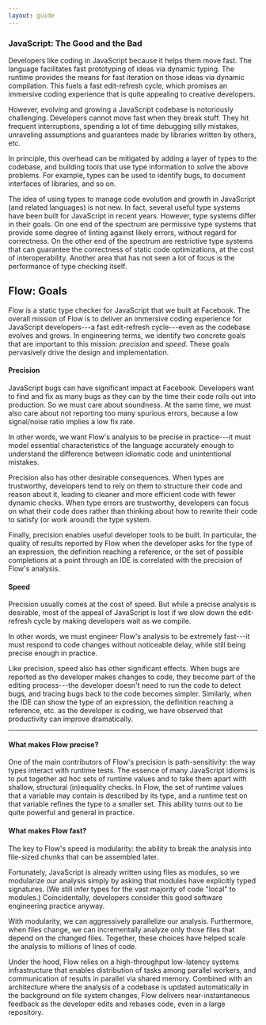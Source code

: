 ```yaml
---
layout: guide
---
```


### JavaScript: The Good and the Bad <a class="toc" id="toc-javascript-the-good-and-the-bad" href="#toc-javascript-the-good-and-the-bad"></a>

Developers like coding in JavaScript because it helps them move fast. The
language facilitates fast prototyping of ideas via dynamic typing. The runtime
provides the means for fast iteration on those ideas via dynamic
compilation. This fuels a fast edit-refresh cycle, which promises an immersive
coding experience that is quite appealing to creative developers.

However, evolving and growing a JavaScript codebase is notoriously
challenging. Developers cannot move fast when they break stuff. They hit
frequent interruptions, spending a lot of time debugging silly mistakes,
unraveling assumptions and guarantees made by libraries written by others, etc.

In principle, this overhead can be mitigated by adding a layer of types to the
codebase, and building tools that use type information to solve the above
problems. For example, types can be used to identify bugs, to document
interfaces of libraries, and so on.

The idea of using types to manage code evolution and growth in JavaScript (and
related languages) is not new. In fact, several useful type systems have been
built for JavaScript in recent years. However, type systems differ in their
goals. On one end of the spectrum are permissive type systems that provide some
degree of linting against likely errors, without regard for correctness. On the
other end of the spectrum are restrictive type systems that can guarantee the
correctness of static code optimizations, at the cost of
interoperability. Another area that has not seen a lot of focus is the
performance of type checking itself.

## Flow: Goals <a class="toc" id="toc-flow-goals" href="#toc-flow-goals"></a>

Flow is a static type checker for JavaScript that we built at Facebook. The
overall mission of Flow is to deliver an immersive coding experience for
JavaScript developers---a fast edit-refresh cycle---even as the codebase
evolves and grows. In engineering terms, we identify two concrete goals that
are important to this mission: *precision* and *speed*. These goals pervasively
drive the design and implementation.

#### Precision <a class="toc" id="toc-precision" href="#toc-precision"></a>

JavaScript bugs can have significant impact at Facebook. Developers want to
find and fix as many bugs as they can by the time their code rolls out into
production. So we must care about soundness. At the same time, we must also
care about not reporting too many spurious errors, because a low signal/noise
ratio implies a low fix rate.

In other words, we want Flow's analysis to be precise in practice---it must
model essential characteristics of the language accurately enough to understand
the difference between idiomatic code and unintentional mistakes.

Precision also has other desirable consequences. When types are trustworthy,
developers tend to rely on them to structure their code and reason about it,
leading to cleaner and more efficient code with fewer dynamic checks. When type
errors are trustworthy, developers can focus on what their code does rather
than thinking about how to rewrite their code to satisfy (or work around) the
type system.

Finally, precision enables useful developer tools to be built. In particular,
the quality of results reported by Flow when the developer asks for the type of
an expression, the definition reaching a reference, or the set of possible
completions at a point through an IDE is correlated with the precision of
Flow's analysis.

#### Speed <a class="toc" id="toc-speed" href="#toc-speed"></a>

Precision usually comes at the cost of speed. But while a precise analysis is
desirable, most of the appeal of JavaScript is lost if we slow down the
edit-refresh cycle by making developers wait as we compile.

In other words, we must engineer Flow's analysis to be extremely fast---it must
respond to code changes without noticeable delay, while still being precise
enough in practice.

Like precision, speed also has other significant effects. When bugs are
reported as the developer makes changes to code, they become part of the
editing process---the developer doesn't need to run the code to detect bugs,
and tracing bugs back to the code becomes simpler. Similarly, when the IDE can
show the type of an expression, the definition reaching a reference, etc. as
the developer is coding, we have observed that productivity can improve
dramatically.

---

#### What makes Flow precise? <a class="toc" id="toc-what-makes-flow-precise" href="#toc-what-makes-flow-precise"></a>

One of the main contributors of Flow's precision is path-sensitivity: the way
types interact with runtime tests. The essence of many JavaScript idioms is to
put together ad hoc sets of runtime values and to take them apart with shallow,
structural (in)equality checks. In Flow, the set of runtime values that a
variable may contain is described by its type, and a runtime test on that
variable refines the type to a smaller set. This ability turns out to be quite
powerful and general in practice.

#### What makes Flow fast? <a class="toc" id="toc-what-makes-flow-fast" href="#toc-what-makes-flow-fast"></a>

The key to Flow's speed is modularity: the ability to break the analysis into
file-sized chunks that can be assembled later.

Fortunately, JavaScript is already written using files as modules, so we
modularize our analysis simply by asking that modules have explicitly typed
signatures. (We still infer types for the vast majority of code "local" to
modules.)  Coincidentally, developers consider this good software engineering
practice anyway.

With modularity, we can aggressively parallelize our analysis. Furthermore,
when files change, we can incrementally analyze only those files that depend on
the changed files. Together, these choices have helped scale the analysis to
millions of lines of code.

Under the hood, Flow relies on a high-throughput low-latency systems
infrastructure that enables distribution of tasks among parallel workers, and
communication of results in parallel via shared memory. Combined with an
architecture where the analysis of a codebase is updated automatically in the
background on file system changes, Flow delivers near-instantaneous feedback as
the developer edits and rebases code, even in a large repository.
